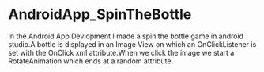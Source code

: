 # AndroidApp_SpinTheBottle
In the Android App Devlopment I made a spin the bottle game in android studio.A bottle is displayed in an Image View on which an OnClickListener is set with the OnClick xml  attribute.When we click the image we start  a RotateAnimation which ends at a random attribute.

